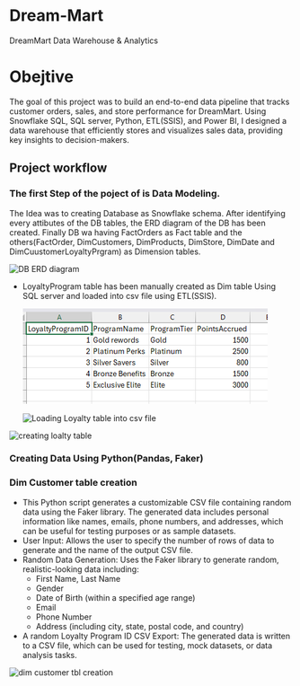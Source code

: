# Dream-Mart
DreamMart Data Warehouse &amp; Analytics

# Obejtive
The goal of this project was to build an end-to-end data pipeline that tracks customer orders, sales, and store performance for DreamMart. Using Snowflake SQL, SQL server, Python, ETL(SSIS), and Power BI, I designed a data warehouse that efficiently stores and visualizes sales data, providing key insights to decision-makers.


## Project workflow

### The first Step of the poject of is Data Modeling. 

The Idea was to creating Database as Snowflake schema. After identifying every attibutes of the DB tables, the ERD diagram of the DB has been created. Finally DB wa having FactOrders as Fact table and the others(FactOrder, DimCustomers, DimProducts, DimStore, DimDate and DimCuustomerLoyaltyPrgram) as Dimension tables.  
  
  
  
  ![DB ERD diagram](https://github.com/user-attachments/assets/10011657-e4cb-4ba0-b582-5912235db13a)

+ LoyaltyProgram table has been manually created as Dim table Using SQL server and loaded into csv file using ETL(SSIS).
   
  ![Dashboard Screenshot](LOYALTY%20PROGRAM%20CSV%20TABLE.png)


  ![Loading Loyalty table into csv file](https://github.com/user-attachments/assets/775b7938-898f-428d-974e-8c11461ac66b)


![creating loalty table](https://github.com/user-attachments/assets/c5bd2f56-224c-4c34-9973-ad7412075a9f)


### Creating Data Using Python(Pandas, Faker)  
### Dim Customer table creation
+ This Python script generates a customizable CSV file containing random data using the Faker library. The generated data includes personal information like names, emails, phone numbers, and addresses, which can be useful for testing purposes or as sample datasets.
+ User Input: Allows the user to specify the number of rows of data to generate and the name of the output CSV file.
+ Random Data Generation: Uses the Faker library to generate random, realistic-looking data including:
     + First Name, Last Name
     + Gender
     + Date of Birth (within a specified age range)
     + Email
     + Phone Number
     + Address (including city, state, postal code, and country)
+ A random Loyalty Program ID
CSV Export: The generated data is written to a CSV file, which can be used for testing, mock datasets, or data analysis tasks.

![dim customer tbl creation](https://github.com/user-attachments/assets/d2c306d4-59eb-4bcb-a425-61b13e62b05e)
